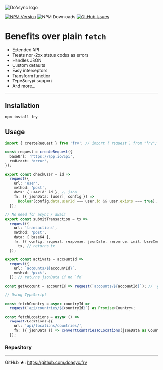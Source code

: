 ![DoAsync logo](https://leonardo.osnova.io/cf1dd2d1-f854-97b5-4707-406bcbf0d69c)

[![NPM Version][npm-image]][npm-url] ![NPM Downloads][downloads-image] [![GitHub issues][issues-image]][issues-url]

[npm-image]: https://img.shields.io/npm/v/fry.svg
[npm-url]: https://www.npmjs.com/package/fry
[downloads-image]: https://img.shields.io/npm/dw/fry.svg
[deps-image]: https://david-dm.org/doasync/fry.svg
[issues-image]: https://img.shields.io/github/issues/doasync/fry.svg
[issues-url]: https://github.com/doasync/fry/issues

# Benefits over plain `fetch`

- Extended API
- Treats non-2xx status codes as errors
- Handles JSON
- Custom defaults
- Easy interceptors
- Transform function
- TypeScrypt support
- And more...

---

## Installation

```bash
npm install fry
```

## Usage

```typescript
import { createRequest } from 'fry'; // import { request } from "fry";

const request = createRequest({
  baseUrl: 'https://app.io/api',
  redirect: 'error',
});

export const checkUser = id =>
  request({
    url: 'user',
    method: 'post',
    data: { userId: id }, // json
    fn: ({ jsonData: [user], config }) =>
      Boolean(config.data.userId === user.id && user.exists === true), // return boolean
  });

// No need for async / await
export const submitTransaction = tx =>
  request({
    url: 'transactions',
    method: 'post',
    data: { base64 },
    fn: ({ config, request, response, jsonData, resource, init, baseConfig }) =>
      tx, // returns tx
  });

export const activate = accountId =>
  request({
    url: `accounts/${accountId}`,
    method: 'post',
  }); // returns jsonData if no `fn`

const getAccount = accountId => request(`accounts/${accountId}`); // 'get' method is default

// Using TypeScript

const fetchCountry = async countryId =>
  request(`api/countries/${countryId}`) as Promise<Country>;

const fetchLocations = async () =>
  request<Locations>({
    url: 'api/locations/countries/',
    fn: ({ jsonData }) => convertCountriesToLocations(jsonData as Country[]),
  });
```

### Repository

---

GitHub ★: https://github.com/doasyc/fry
